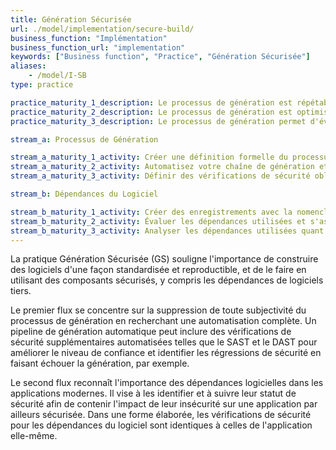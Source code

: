 ```yaml
---
title: Génération Sécurisée
url: ./model/implementation/secure-build/
business_function: "Implémentation"
business_function_url: "implementation"
keywords: ["Business function", "Practice", "Génération Sécurisée"]
aliases:
    - /model/I-SB
type: practice

practice_maturity_1_description: Le processus de génération est répétable et cohérent.
practice_maturity_2_description: Le processus de génération est optimisé et entièrement intégré dans le flux de travail.
practice_maturity_3_description: Le processus de génération permet d'éviter que les défauts connus ne pénètrent dans l'environnement de production.

stream_a: Processus de Génération

stream_a_maturity_1_activity: Créer une définition formelle du processus de génération afin qu'il devienne cohérent et répétable.
stream_a_maturity_2_activity: Automatisez votre chaîne de génération et sécurisez l'outillage utilisé. Ajoutez des vérifications de sécurité dans la chaîne de génération.
stream_a_maturity_3_activity: Définir des vérifications de sécurité obligatoires dans le processus de génération et s'assurer que la construction des artefacts non conformes échoue.

stream_b: Dépendances du Logiciel

stream_b_maturity_1_activity: Créer des enregistrements avec la nomenclature de vos applications et analysez-les opportunément.
stream_b_maturity_2_activity: Évaluer les dépendances utilisées et s'assurer d'une réaction rapide aux situations présentant un risque pour vos applications.
stream_b_maturity_3_activity: Analyser les dépendances utilisées quant aux problèmes de sécurité d'une manière comparable à votre propre code.
---
```


La pratique Génération Sécurisée (GS) souligne l'importance de construire des logiciels d'une façon standardisée et reproductible, et de le faire en utilisant des composants sécurisés, y compris les dépendances de logiciels tiers.

Le premier flux se concentre sur la suppression de toute subjectivité du processus de génération en recherchant une automatisation complète. Un pipeline de génération automatique peut inclure des vérifications de sécurité supplémentaires automatisées telles que le SAST et le DAST pour améliorer le niveau de confiance et identifier les régressions de sécurité en faisant échouer la génération, par exemple.

Le second flux reconnaît l'importance des dépendances logicielles dans les applications modernes. Il vise à les identifier et à suivre leur statut de sécurité afin de contenir l'impact de leur insécurité sur une application par ailleurs sécurisée. Dans une forme élaborée, les vérifications de sécurité pour les dépendances du logiciel sont identiques à celles de l'application elle-même.

